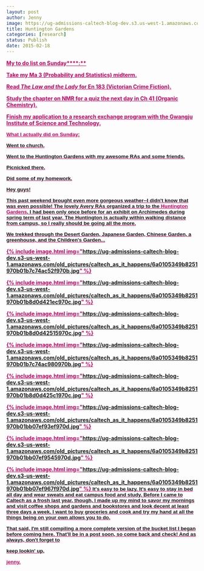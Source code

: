 ```yaml
---
layout: post
author: Jenny
image: https://ug-admissions-caltech-blog-dev.s3.us-west-1.amazonaws.com/old_pictures/6a0105349b8251970b01b8d0d36783970c-800wi.jpg
title: Huntington Gardens
categories: [research]
status: Publish
date: 2015-02-18
---
```



<strong style="color: #bf005f; text-decoration: underline;">My to do list on Sunday****:**

Take my Ma 3 (Probability and Statistics) midterm.

Read *The Law and the Lady* for En 183 (Victorian Crime Fiction).

Study the chapter on NMR for a quiz the next day in Ch 41 (Organic Chemistry).

Finish my application to a research exchange program with the Gwangju Institute of Science and Technology.

**<span style="color: #bf005f; font-family: arial, helvetica, sans-serif; font-size: 10pt; text-decoration: underline;">What I actually did on Sunday<span style="color: #bf005f; font-family: arial, helvetica, sans-serif; font-size: 10pt;">:**

<span style="color: #111111; font-family: arial, helvetica, sans-serif; font-size: 10pt;">Went to church.

<span style="color: #111111; font-family: arial, helvetica, sans-serif; font-size: 10pt;">Went to the Huntington Gardens with my awesome RAs and some friends.

<span style="color: #111111; font-family: arial, helvetica, sans-serif; font-size: 10pt;">Picnicked there.

<span style="color: #111111; font-family: arial, helvetica, sans-serif; font-size: 10pt;">Did some of my homework.



<span style="color: #111111; font-family: arial, helvetica, sans-serif; font-size: 10pt;">Hey guys!

<span style="color: #111111; font-family: arial, helvetica, sans-serif; font-size: 10pt;">This past weekend brought even more gorgeous weather--I didn't know that was even possible! The lovely Avery RAs organized a trip to the <a href="https://www.huntington.org/" style="color: #bf005f;" target="_blank">Huntington Gardens</a>. I had been only once before for an exhibit on Archimedes during spring term of last year. The Huntington is actually within walking distance from campus, so I really should be going all the more.

<span style="color: #111111; font-family: arial, helvetica, sans-serif; font-size: 10pt;">We trekked through the Desert Garden, Japanese Garden, Chinese Garden, a greenhouse, and the Children's Garden...


{% include image.html img="https://ug-admissions-caltech-blog-dev.s3-us-west-1.amazonaws.com/old_pictures/caltech_as_it_happens/6a0105349b8251970b01b7c74ac52f970b.jpg" %}


{% include image.html img="https://ug-admissions-caltech-blog-dev.s3-us-west-1.amazonaws.com/old_pictures/caltech_as_it_happens/6a0105349b8251970b01b8d0d421ec970c.jpg" %}


{% include image.html img="https://ug-admissions-caltech-blog-dev.s3-us-west-1.amazonaws.com/old_pictures/caltech_as_it_happens/6a0105349b8251970b01b8d0d42515970c.jpg" %}


{% include image.html img="https://ug-admissions-caltech-blog-dev.s3-us-west-1.amazonaws.com/old_pictures/caltech_as_it_happens/6a0105349b8251970b01b7c74ac980970b.jpg" %}


{% include image.html img="https://ug-admissions-caltech-blog-dev.s3-us-west-1.amazonaws.com/old_pictures/caltech_as_it_happens/6a0105349b8251970b01b8d0d425c1970c.jpg" %}


{% include image.html img="https://ug-admissions-caltech-blog-dev.s3-us-west-1.amazonaws.com/old_pictures/caltech_as_it_happens/6a0105349b8251970b01bb07ef93ef970d.jpg" %}


{% include image.html img="https://ug-admissions-caltech-blog-dev.s3-us-west-1.amazonaws.com/old_pictures/caltech_as_it_happens/6a0105349b8251970b01bb07ef9545970d.jpg" %}


{% include image.html img="https://ug-admissions-caltech-blog-dev.s3-us-west-1.amazonaws.com/old_pictures/caltech_as_it_happens/6a0105349b8251970b01bb07ef967f970d.jpg" %}
<span style="color: #111111; font-family: arial, helvetica, sans-serif; font-size: 10pt;">It's easy to be lazy. It's easy to stay in bed all day and wear sweats and eat campus food and study. Before I came to Caltech as a frosh last year, though, I made up my mind to savor my mornings and visit coffee shops and gardens and bookstores and look decent at least three days a week. I want to buy groceries and cook and try my hand at all the things being on your own allows you to do.

<span style="color: #111111; font-family: arial, helvetica, sans-serif; font-size: 10pt;">That said, I'm still compiling a more complete version of the bucket list I began before coming here. That'll be in a post soon, so come back and check! And as always, don't forget to

<span style="color: #111111; font-family: arial, helvetica, sans-serif; font-size: 10pt;">keep lookin' up,

<span style="color: #bf005f; font-family: arial, helvetica, sans-serif; font-size: 10pt;">jenny.




